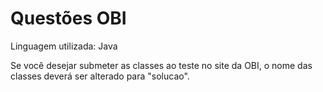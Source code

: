 ﻿# Questões OBI

Linguagem utilizada: Java

Se você desejar submeter as classes ao teste no site da OBI, o nome das classes deverá ser alterado para "solucao".